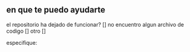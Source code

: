  ## en que te puedo ayudarte
 
 el repositorio ha dejado de funcionar? []
 no encuentro algun archivo de codigo []
 otro []
 
 especifique:
